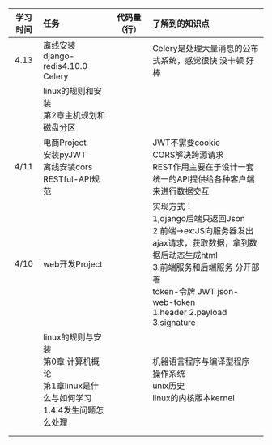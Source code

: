 

| 学习时间 | 任务                                                         | 代码量（行） | 了解到的知识点                                               |
| :------: | :----------------------------------------------------------- | :----------: | :----------------------------------------------------------- |
|   4.13   | 离线安装django-redis4.10.0<br />Celery                       |              | Celery是处理大量消息的公布式系统，感觉很快 没卡顿 好棒       |
|          | linux的规则和安装<br />第2章主机规划和磁盘分区               |              |                                                              |
|   4/11   | 电商Project<br />安装pyJWT<br />离线安装cors<br />RESTful-API规范 |              | JWT不需要cookie<br />CORS解决跨源请求<br />REST作用主要在于设计一套统一的API提供给各种客户端来进行数据交互 |
|   4/10   | web开发Project                                               |              | 实现方式：<br />1,django后端只返回Json<br />2.前端->ex:JS向服务器发出ajax请求，获取数据，拿到数据后动态生成html<br />3.前端服务和后端服务 分开部署<br />token-令牌 JWT json-web-token<br />1.header 2.payload 3.signature |
|          | linux的规则与安装 <br />第0章 计算机概论 <br />第1章linux是什么与如何学习<br />1.4.4发生问题怎么处理 |              | 机器语言程序与编译型程序<br />操作系统<br />unix历史<br />linux的内核版本kernel |
|          |                                                              |              |                                                              |
|          |                                                              |              |                                                              |

